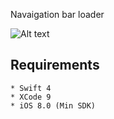 Navaigation bar loader 

![Alt text](/sample.gif?raw=true "Optional Title")

## Requirements

```
* Swift 4
* XCode 9
* iOS 8.0 (Min SDK)
```
